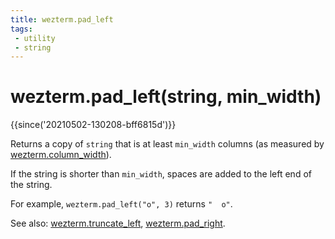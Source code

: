 ```yaml
---
title: wezterm.pad_left
tags:
 - utility
 - string
---
```

# wezterm.pad_left(string, min_width)

{{since('20210502-130208-bff6815d')}}

Returns a copy of `string` that is at least `min_width` columns
(as measured by [wezterm.column_width](column_width.md)).

If the string is shorter than `min_width`, spaces are added to
the left end of the string.

For example, `wezterm.pad_left("o", 3)` returns `"  o"`.

See also: [wezterm.truncate_left](truncate_left.md), [wezterm.pad_right](pad_right.md).


